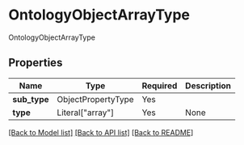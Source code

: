 # OntologyObjectArrayType

OntologyObjectArrayType

## Properties
| Name | Type | Required | Description |
| ------------ | ------------- | ------------- | ------------- |
**sub_type** | ObjectPropertyType | Yes |  |
**type** | Literal["array"] | Yes | None |


[[Back to Model list]](../../README.md#documentation-for-models) [[Back to API list]](../../README.md#documentation-for-api-endpoints) [[Back to README]](../../README.md)
